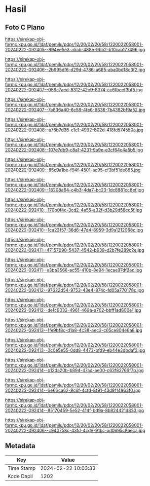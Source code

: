 # Hasil

## Foto C Plano

https://sirekap-obj-formc.kpu.go.id/1daf/pemilu/pdpr/12/20/02/20/58/1220022058001-20240222-092405--894ee5e3-a5ab-488e-9bb2-b10caa177496.jpg

https://sirekap-obj-formc.kpu.go.id/1daf/pemilu/pdpr/12/20/02/20/58/1220022058001-20240222-092406--2b995df6-d29d-4786-a685-aba0bd18c3f2.jpg

https://sirekap-obj-formc.kpu.go.id/1daf/pemilu/pdpr/12/20/02/20/58/1220022058001-20240222-092407--058c7aed-8312-42e9-8374-cc6fbeef3bf5.jpg

https://sirekap-obj-formc.kpu.go.id/1daf/pemilu/pdpr/12/20/02/20/58/1220022058001-20240222-092407--7a836a40-6c58-4fe6-9636-7b4362bf9a52.jpg

https://sirekap-obj-formc.kpu.go.id/1daf/pemilu/pdpr/12/20/02/20/58/1220022058001-20240222-092408--a76b7d36-e1e1-4992-802d-418fd574550a.jpg

https://sirekap-obj-formc.kpu.go.id/1daf/pemilu/pdpr/12/20/02/20/58/1220022058001-20240222-092408--107e7db9-c8a1-4231-9a9e-e3cf64c4a5b5.jpg

https://sirekap-obj-formc.kpu.go.id/1daf/pemilu/pdpr/12/20/02/20/58/1220022058001-20240222-092409--65c9a1be-f94f-4501-ac95-cf3bf51de885.jpg

https://sirekap-obj-formc.kpu.go.id/1daf/pemilu/pdpr/12/20/02/20/58/1220022058001-20240222-092409--18208a64-c4b3-4da7-bc23-1dc8881cc8ef.jpg

https://sirekap-obj-formc.kpu.go.id/1daf/pemilu/pdpr/12/20/02/20/58/1220022058001-20240222-092410--170b0f4c-3cd2-4e55-a32f-d3b29d58cc5f.jpg

https://sirekap-obj-formc.kpu.go.id/1daf/pemilu/pdpr/12/20/02/20/58/1220022058001-20240222-092410--1ca23f57-36d6-47d4-8959-3d9a1212068c.jpg

https://sirekap-obj-formc.kpu.go.id/1daf/pemilu/pdpr/12/20/02/20/58/1220022058001-20240222-092411--47157090-5437-4542-b639-d2b7fe289c2e.jpg

https://sirekap-obj-formc.kpu.go.id/1daf/pemilu/pdpr/12/20/02/20/58/1220022058001-20240222-092411--e3ba3568-ac55-410b-8e94-1ecae97df2ac.jpg

https://sirekap-obj-formc.kpu.go.id/1daf/pemilu/pdpr/12/20/02/20/58/1220022058001-20240222-092412--97622d54-9753-43e4-874c-fd05a770178c.jpg

https://sirekap-obj-formc.kpu.go.id/1daf/pemilu/pdpr/12/20/02/20/58/1220022058001-20240222-092412--de1c9032-4961-469a-a702-bbff1ad800e1.jpg

https://sirekap-obj-formc.kpu.go.id/1daf/pemilu/pdpr/12/20/02/20/58/1220022058001-20240222-092413--1fe9bf8c-d1a8-4c38-aec3-c65ce804e6a8.jpg

https://sirekap-obj-formc.kpu.go.id/1daf/pemilu/pdpr/12/20/02/20/58/1220022058001-20240222-092413--0c0e5e55-0dd8-4473-bfd9-eb44e3dbdaf3.jpg

https://sirekap-obj-formc.kpu.go.id/1daf/pemilu/pdpr/12/20/02/20/58/1220022058001-20240222-092414--b12da20b-b894-47ad-ae00-c63f82766f7b.jpg

https://sirekap-obj-formc.kpu.go.id/1daf/pemilu/pdpr/12/20/02/20/58/1220022058001-20240222-092414--6e66ca62-9c6f-4cfd-8f91-43d9f14863f0.jpg

https://sirekap-obj-formc.kpu.go.id/1daf/pemilu/pdpr/12/20/02/20/58/1220022058001-20240222-092414--85170459-5e52-414f-bd9a-8b824421d833.jpg

https://sirekap-obj-formc.kpu.go.id/1daf/pemilu/pdpr/12/20/02/20/58/1220022058001-20240222-092406--c940758c-43fd-4cde-91bc-ad0695c8aeca.jpg


## Metadata

| Key        | Value               |
| ---------- | ------------------- |
| Time Stamp | 2024-02-22 10:03:33 |
| Kode Dapil | 1202                |



